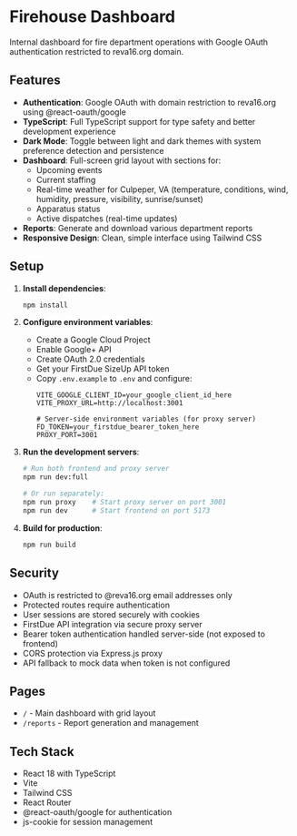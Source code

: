 # Firehouse Dashboard

Internal dashboard for fire department operations with Google OAuth authentication restricted to reva16.org domain.

## Features

- **Authentication**: Google OAuth with domain restriction to reva16.org using @react-oauth/google
- **TypeScript**: Full TypeScript support for type safety and better development experience
- **Dark Mode**: Toggle between light and dark themes with system preference detection and persistence
- **Dashboard**: Full-screen grid layout with sections for:
  - Upcoming events
  - Current staffing
  - Real-time weather for Culpeper, VA (temperature, conditions, wind, humidity, pressure, visibility, sunrise/sunset)
  - Apparatus status
  - Active dispatches (real-time updates)
- **Reports**: Generate and download various department reports
- **Responsive Design**: Clean, simple interface using Tailwind CSS

## Setup

1. **Install dependencies**:
   ```bash
   npm install
   ```

2. **Configure environment variables**:
   - Create a Google Cloud Project
   - Enable Google+ API
   - Create OAuth 2.0 credentials
   - Get your FirstDue SizeUp API token
   - Copy `.env.example` to `.env` and configure:
     ```
     VITE_GOOGLE_CLIENT_ID=your_google_client_id_here
     VITE_PROXY_URL=http://localhost:3001
     
     # Server-side environment variables (for proxy server)
     FD_TOKEN=your_firstdue_bearer_token_here
     PROXY_PORT=3001
     ```

3. **Run the development servers**:
   ```bash
   # Run both frontend and proxy server
   npm run dev:full
   
   # Or run separately:
   npm run proxy    # Start proxy server on port 3001
   npm run dev      # Start frontend on port 5173
   ```

4. **Build for production**:
   ```bash
   npm run build
   ```

## Security

- OAuth is restricted to @reva16.org email addresses only
- Protected routes require authentication
- User sessions are stored securely with cookies
- FirstDue API integration via secure proxy server
- Bearer token authentication handled server-side (not exposed to frontend)
- CORS protection via Express.js proxy
- API fallback to mock data when token is not configured

## Pages

- `/` - Main dashboard with grid layout
- `/reports` - Report generation and management

## Tech Stack

- React 18 with TypeScript
- Vite
- Tailwind CSS
- React Router
- @react-oauth/google for authentication
- js-cookie for session management